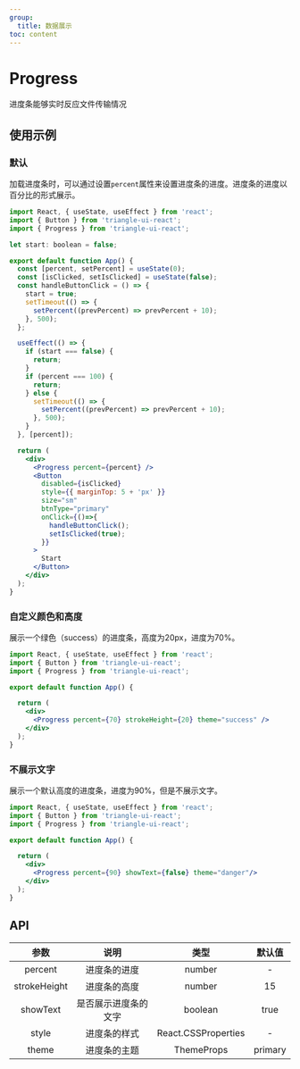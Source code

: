 ```yaml
---
group:
  title: 数据展示
toc: content
---
```


# Progress

进度条能够实时反应文件传输情况

## 使用示例

### 默认

加载进度条时，可以通过设置`percent`属性来设置进度条的进度。进度条的进度以百分比的形式展示。

```jsx
import React, { useState, useEffect } from 'react';
import { Button } from 'triangle-ui-react';
import { Progress } from 'triangle-ui-react';

let start: boolean = false;

export default function App() {
  const [percent, setPercent] = useState(0);
  const [isClicked, setIsClicked] = useState(false);
  const handleButtonClick = () => {
    start = true;
    setTimeout(() => {
      setPercent((prevPercent) => prevPercent + 10);
    }, 500);
  };

  useEffect(() => {
    if (start === false) {
      return;
    }
    if (percent === 100) {
      return;
    } else {
      setTimeout(() => {
        setPercent((prevPercent) => prevPercent + 10);
      }, 500);
    }
  }, [percent]);

  return (
    <div>
      <Progress percent={percent} />
      <Button
        disabled={isClicked}
        style={{ marginTop: 5 + 'px' }}
        size="sm"
        btnType="primary"
        onClick={()=>{
          handleButtonClick();
          setIsClicked(true);
        }}
      >
        Start
      </Button>
    </div>
  );
}
```

### 自定义颜色和高度

展示一个绿色（success）的进度条，高度为20px，进度为70%。

```jsx
import React, { useState, useEffect } from 'react';
import { Button } from 'triangle-ui-react';
import { Progress } from 'triangle-ui-react';

export default function App() {

  return (
    <div>
      <Progress percent={70} strokeHeight={20} theme="success" />
    </div>
  );
}
```

### 不展示文字

展示一个默认高度的进度条，进度为90%，但是不展示文字。

```jsx
import React, { useState, useEffect } from 'react';
import { Button } from 'triangle-ui-react';
import { Progress } from 'triangle-ui-react';

export default function App() {

  return (
    <div>
      <Progress percent={90} showText={false} theme="danger"/>
    </div>
  );
}
```

## API

| 参数 | 说明 | 类型 | 默认值 |
| :---: | :---: | :---: | :---: |
| percent | 进度条的进度 | number | - |
| strokeHeight | 进度条的高度 | number | 15 |
| showText | 是否展示进度条的文字 | boolean | true |
| style | 进度条的样式 | React.CSSProperties | - |
| theme | 进度条的主题 | ThemeProps | primary |
